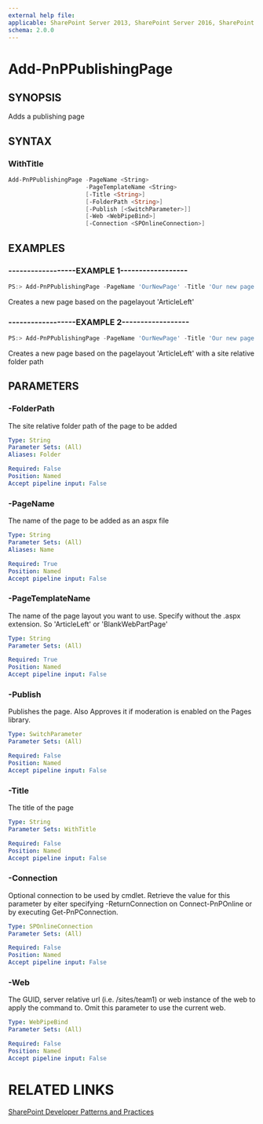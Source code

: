```yaml
---
external help file:
applicable: SharePoint Server 2013, SharePoint Server 2016, SharePoint Online
schema: 2.0.0
---
```

# Add-PnPPublishingPage

## SYNOPSIS
Adds a publishing page

## SYNTAX 

### WithTitle
```powershell
Add-PnPPublishingPage -PageName <String>
                      -PageTemplateName <String>
                      [-Title <String>]
                      [-FolderPath <String>]
                      [-Publish [<SwitchParameter>]]
                      [-Web <WebPipeBind>]
                      [-Connection <SPOnlineConnection>]
```

## EXAMPLES

### ------------------EXAMPLE 1------------------
```powershell
PS:> Add-PnPPublishingPage -PageName 'OurNewPage' -Title 'Our new page' -PageTemplateName 'ArticleLeft'
```

Creates a new page based on the pagelayout 'ArticleLeft'

### ------------------EXAMPLE 2------------------
```powershell
PS:> Add-PnPPublishingPage -PageName 'OurNewPage' -Title 'Our new page' -PageTemplateName 'ArticleLeft' -Folder '/Pages/folder'
```

Creates a new page based on the pagelayout 'ArticleLeft' with a site relative folder path

## PARAMETERS

### -FolderPath
The site relative folder path of the page to be added

```yaml
Type: String
Parameter Sets: (All)
Aliases: Folder

Required: False
Position: Named
Accept pipeline input: False
```

### -PageName
The name of the page to be added as an aspx file

```yaml
Type: String
Parameter Sets: (All)
Aliases: Name

Required: True
Position: Named
Accept pipeline input: False
```

### -PageTemplateName
The name of the page layout you want to use. Specify without the .aspx extension. So 'ArticleLeft' or 'BlankWebPartPage'

```yaml
Type: String
Parameter Sets: (All)

Required: True
Position: Named
Accept pipeline input: False
```

### -Publish
Publishes the page. Also Approves it if moderation is enabled on the Pages library.

```yaml
Type: SwitchParameter
Parameter Sets: (All)

Required: False
Position: Named
Accept pipeline input: False
```

### -Title
The title of the page

```yaml
Type: String
Parameter Sets: WithTitle

Required: False
Position: Named
Accept pipeline input: False
```

### -Connection
Optional connection to be used by cmdlet. Retrieve the value for this parameter by eiter specifying -ReturnConnection on Connect-PnPOnline or by executing Get-PnPConnection.

```yaml
Type: SPOnlineConnection
Parameter Sets: (All)

Required: False
Position: Named
Accept pipeline input: False
```

### -Web
The GUID, server relative url (i.e. /sites/team1) or web instance of the web to apply the command to. Omit this parameter to use the current web.

```yaml
Type: WebPipeBind
Parameter Sets: (All)

Required: False
Position: Named
Accept pipeline input: False
```

# RELATED LINKS

[SharePoint Developer Patterns and Practices](http://aka.ms/sppnp)